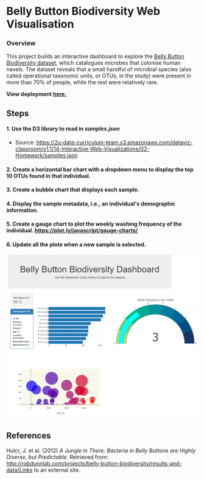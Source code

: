 # Belly Button Biodiversity Web Visualisation
### Overview
This project builds an interactive dashboard to explore the [Belly Button Biodiversity dataset]( http://robdunnlab.com/projects/belly-button-biodiversity/), which catalogues microbes that colonise human navels.
The dataset reveals that a small handful of microbial species (also called operational taxonomic units, or OTUs, in the study) were present in more than 70% of people, while the rest were relatively rare.

**View deployment [here.](https://borruu.github.io/belly-button-challenge/)**
## Steps
#### 1. Use the D3 library to read in *samples.json*
* Source: https://2u-data-curriculum-team.s3.amazonaws.com/dataviz-classroom/v1.1/14-Interactive-Web-Visualizations/02-Homework/samples.json

#### 2. Create a horizontal bar chart with a dropdown menu to display the top 10 OTUs found in that individual.

#### 3. Create a bubble chart that displays each sample.
#### 4. Display the sample metadata, i.e., an individual's demographic information.
#### 5. Create a gauge chart to plot the weekly washing frequency of the individual. https://plot.ly/javascript/gauge-charts/
#### 6. Update all the plots when a new sample is selected. 
![Image of deployed dashboard](https://github.com/Borruu/belly-button-challenge/blob/main/images/Deployment01.PNG)

## References
Hulcr, J. et al. (2012) *A Jungle in There: Bacteria in Belly Buttons are Highly Diverse, but Predictable.*
Retrieved from: http://robdunnlab.com/projects/belly-button-biodiversity/results-and-data/Links to an external site.
